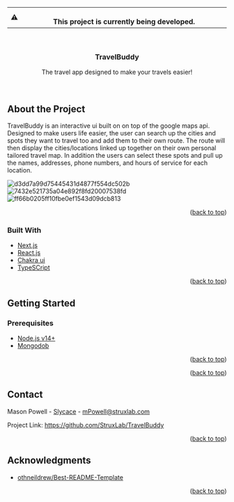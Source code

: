 <div id="top"></div>

<table>
<tr>
<td>
⚠️
</td>
<td align="center">
<br />
<span><b>
  This project is currently being developed. <br />
</b></span>
<img width="881" height="0">
</td>
</tr>
</table>

<!-- PROJECT LOGO -->
<br />
<div align="center">
  <a href="https://github.com/othneildrew/Best-README-Template">
  </a>

  <h3 align="center">TravelBuddy</h3>

  <p align="center">
    The travel app designed to make your travels easier!
    <br TODO/>
    <br />
    <br />
  </p>
</div>

## About the Project

TravelBuddy is an interactive ui built on on top of the google maps api. Designed to make users life easier, the user can search up the cities and spots they want to travel too
and add them to their own route. The route will then display the cities/locations linked up together on their own personal tailored travel map. In addition the users can select
these spots and pull up the names, addresses, phone numbers, and hours of service for each location. 


![d3dd7a99d75445431d4877f554dc502b](https://user-images.githubusercontent.com/83367259/153131418-a80ac2d9-9963-4720-94fd-aa13d1ef26a5.jpg)
![7432e521735a04e892f8fd20007538fd](https://user-images.githubusercontent.com/83367259/153131468-7ca71f52-e9bb-40fc-8feb-c2d83cd1eded.jpg)
![ff66b0205ff10fbe0ef1543d09dcb813](https://user-images.githubusercontent.com/83367259/153133551-73213a79-4f45-47f6-b1a5-9268d4407f59.jpg)


<p align="right">(<a href="#top">back to top</a>)</p>


### Built With

* [Next.js](https://nextjs.org/)
* [React.js](https://reactjs.org/)
* [Chakra ui](https://chakra-ui.com/)
* [TypeSCript](https://www.typescriptlang.org/)

<p align="right">(<a href="#top">back to top</a>)</p>

## Getting Started

### Prerequisites

* [Node.js v14+](https://nodejs.org/en/)
* [Mongodob](https://www.mongodb.com/)





<p align="right">(<a href="#top">back to top</a>)</p>

<!-- ## Contributing -->

<p align="right">(<a href="#top">back to top</a>)</p>

## Contact

Mason Powell - [Slycace](https://github.com/Slycace) - mPowell@struxlab.com

Project Link: https://github.com/StruxLab/TravelBuddy

<p align="right">(<a href="#top">back to top</a>)</p>

<!-- ## License -->

## Acknowledgments

* [othneildrew/Best-README-Template](https://github.com/othneildrew/Best-README-Template)

<p align="right">(<a href="#top">back to top</a>)</p>
